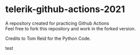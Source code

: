 # telerik-github-actions-2021
A repository created for practicing Github Actions  
Feel free to fork this repository and work in the forked version.

Credits to Tom Reid for the Python Code.

test